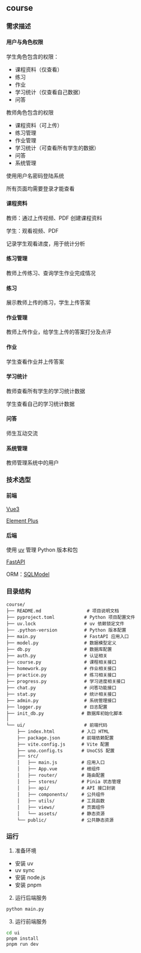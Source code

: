 ## course

### 需求描述

#### 用户与角色权限

学生角色包含的权限：

- 课程资料（仅查看）
- 练习
- 作业
- 学习统计（仅查看自己数据）
- 问答

教师角色包含的权限
- 课程资料（可上传）
- 练习管理
- 作业管理
- 学习统计（可查看所有学生的数据）
- 问答
- 系统管理

使用用户名密码登陆系统

所有页面均需要登录才能查看

#### 课程资料

教师：通过上传视频、PDF 创建课程资料

学生：观看视频、PDF

记录学生观看进度，用于统计分析

#### 练习管理
教师上传练习、查询学生作业完成情况

#### 练习

展示教师上传的练习，学生上传答案

#### 作业管理

教师上传作业，给学生上传的答案打分及点评

#### 作业
学生查看作业并上传答案

#### 学习统计
教师查看所有学生的学习统计数据

学生查看自己的学习统计数据

#### 问答
师生互动交流

#### 系统管理
教师管理系统中的用户


### 技术选型

#### 前端
[Vue3](https://cn.vuejs.org/)

[Element Plus](https://element-plus.org/zh-CN/)

#### 后端
使用 [uv](https://github.com/astral-sh/uv) 管理 Python 版本和包

[FastAPI](https://fastapi.tiangolo.com/zh/)

ORM：[SQLModel](https://sqlmodel.cn/)

### 目录结构
```text
course/
├── README.md                 # 项目说明文档
├── pyproject.toml           # Python 项目配置文件
├── uv.lock                  # uv 依赖锁定文件
├── .python-version          # Python 版本配置
├── main.py                  # FastAPI 应用入口
├── model.py                 # 数据模型定义
├── db.py                    # 数据库配置
├── auth.py                  # 认证相关
├── course.py                # 课程相关接口
├── homework.py              # 作业相关接口
├── practice.py              # 练习相关接口
├── progress.py              # 学习进度相关接口
├── chat.py                  # 问答功能接口
├── stat.py                  # 统计相关接口
├── admin.py                 # 系统管理接口
├── logger.py                # 日志配置
├── init_db.py              # 数据库初始化脚本
│
└── ui/                      # 前端代码
    ├── index.html          # 入口 HTML
    ├── package.json        # 前端依赖配置
    ├── vite.config.js      # Vite 配置
    ├── uno.config.ts       # UnoCSS 配置
    ├── src/
    │   ├── main.js         # 应用入口
    │   ├── App.vue         # 根组件
    │   ├── router/         # 路由配置
    │   ├── stores/         # Pinia 状态管理
    │   ├── api/            # API 接口封装
    │   ├── components/     # 公共组件
    │   ├── utils/          # 工具函数
    │   ├── views/          # 页面组件
    │   └── assets/         # 静态资源
    └── public/             # 公共静态资源
```
### 运行
1. 准备环境
- 安装 uv
- uv sync
- 安装 node.js
- 安装 pnpm
2. 运行后端服务
```bash
python main.py
```
3. 运行前端服务
```bash
cd ui
pnpm install
pnpm run dev
```